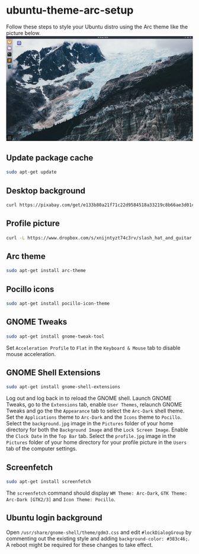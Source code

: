 # ubuntu-theme-arc-setup
Follow these steps to style your Ubuntu distro using the Arc theme like the picture below.
![screenshot](img/screenshot.png)

## Update package cache
```Bash
sudo apt-get update
```

## Desktop background
```Bash
curl https://pixabay.com/get/e133b80a21f71c22d9584518a33219c8b66ae3d01cb4144597f3c67e/glacier-869593_1920.jpg > ~/Pictures/background.jpg
```

## Profile picture
```Bash
curl -L https://www.dropbox.com/s/xnijntyzt74c3rv/slash_hat_and_guitar.jpg?dl=1 > ~/Pictures/profile.jpg
```

## Arc theme
```Bash
sudo apt-get install arc-theme
```

## Pocillo icons
```Bash
sudo apt-get install pocillo-icon-theme
```

## GNOME Tweaks
```Bash
sudo apt-get install gnome-tweak-tool
```
Set `Acceleration Profile` to `Flat` in the `Keyboard & Mouse` tab to disable mouse acceleration.

## GNOME Shell Extensions
```Bash
sudo apt-get install gnome-shell-extensions
```
Log out and log back in to reload the GNOME shell. Launch GNOME Tweaks, go to the `Extensions` tab, enable `User Themes`, relaunch GNOME Tweaks and go the the `Appearance` tab to select the `Arc-Dark` shell theme. Set the `Applications` theme to `Arc-Dark` and the `Icons` theme to `Pocillo`. Select the `background.jpg` image in the `Pictures` folder of your home directory for both the `Background Image` and the `Lock Screen Image`. Enable the `Clock Date` in the `Top Bar` tab. Select the `profile.jpg` image in the `Pictures` folder of your home directory for your profile picture in the `Users` tab of the computer settings.

## Screenfetch
```Bash
sudo apt-get install screenfetch
```
The `screenfetch` command should display `WM Theme: Arc-Dark`, `GTK Theme: Arc-Dark [GTK2/3]` and `Icon Theme: Pocillo`.

## Ubuntu login background
Open `/usr/share/gnome-shell/theme/gdm3.css` and edit `#lockDialogGroup` by commenting out the existing style and adding `background-color: #383c46;`. A reboot might be required for these changes to take effect.